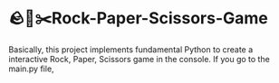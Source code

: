 # 🪨📃✂️Rock-Paper-Scissors-Game

Basically, this project implements fundamental Python to create a interactive Rock, Paper, Scissors game in the console. If you go to the main.py file, 